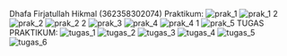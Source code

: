 Dhafa Firjatullah Hikmal (362358302074) Praktikum:
![prak_1](https://github.com/user-attachments/assets/c5e7fd16-c3a0-4056-9319-3ac1bcfb26cb)
![prak_1 2](https://github.com/user-attachments/assets/25e5cbda-1d61-412d-9dd1-93c0d9dc0dbf)
![prak_2](https://github.com/user-attachments/assets/baca12a7-2953-4fa8-868f-cd78b2b8f632)
![prak_2 2](https://github.com/user-attachments/assets/d161d5fe-07e6-4f5c-a9dc-f17612b13f38)
![prak_3](https://github.com/user-attachments/assets/3d1a7195-311e-4b9d-b81c-9ce099fbcb4d)
![prak_4](https://github.com/user-attachments/assets/e2393ba3-9585-4be2-aa84-684cd6fc7a66)
![prak_4 1](https://github.com/user-attachments/assets/d3b5d4c7-9aac-47c9-aa14-80e90e348055)
![prak_5](https://github.com/user-attachments/assets/5d14f33d-52ab-442a-810e-1d69f941ba92)
TUGAS PRAKTIKUM:
![tugas_1](https://github.com/user-attachments/assets/8c348faa-8908-481b-be3a-8ee3e411bdf1)
![tugas_2](https://github.com/user-attachments/assets/d0cda757-7d79-4332-9371-318bd10fa1c1)
![tugas_3](https://github.com/user-attachments/assets/27b9dba1-60a6-4aa7-8a1a-951584b8b815)
![tugas_4](https://github.com/user-attachments/assets/3ebb8e9e-e8f1-41c1-9f74-e1a705b31485)
![tugas_5](https://github.com/user-attachments/assets/19df129c-a7e7-4356-b1a7-5e3aacfe47a2)
![tugas_6](https://github.com/user-attachments/assets/b4ddbbd4-649b-488f-8205-0d7b4ce8edfe)
